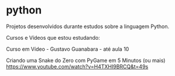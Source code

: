 # python

Projetos desenvolvidos durante estudos sobre a linguagem Python.

Cursos e Vídeos que estou estudando:

Curso em Vídeo - Gustavo Guanabara - até aula 10

Criando uma Snake do Zero com PyGame em 5 Minutos (ou mais)
https://www.youtube.com/watch?v=H4TXHI9BRCQ&t=49s


